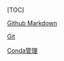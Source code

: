 [TOC]

[Github Markdown](https://guides.github.com/features/mastering-markdown/)



[Git](./01-Git/Git_Note.md)

[Conda管理]()